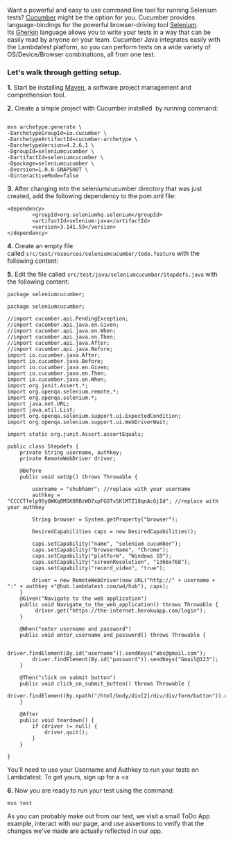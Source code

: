 



Want a powerful and easy to use command line tool for running Selenium tests? <a href="https://github.com/cucumber/cucumber-js">Cucumber</a> might be the option for you. Cucumber provides language-bindings for the powerful browser-driving tool <a href="http://www.seleniumhq.org/docs/" rel="nofollow">Selenium</a>. Its <a href="https://docs.cucumber.io/gherkin/" rel="nofollow">Gherkin</a> language allows you to write your tests in a way that can be easily read by anyone on your team. Cucumber Java integrates easily with the Lambdatest platform, so you can perform tests on a wide variety of OS/Device/Browser combinations, all from one test.
<h3>Let's walk through getting setup.</h3>
<strong>1.</strong> Start be installing <a href="https://maven.apache.org/download.cgi">Maven</a>, a software project management and comprehension tool.

<strong>2.</strong> Create a simple project with Cucumber installed  by running command:
<pre><code>
mvn archetype:generate \
-DarchetypeGroupId=io.cucumber \
-DarchetypeArtifactId=cucumber-archetype \
-DarchetypeVersion=4.2.6.1 \
-DgroupId=seleniumcucumber \
-DartifactId=seleniumcucumber \
-Dpackage=seleniumcucumber \
-Dversion=1.0.0-SNAPSHOT \
-DinteractiveMode=false
</code></pre>
<strong>3.</strong> After changing into the seleniumcucumber directory that was just created, add the following dependency to the pom.xml file:
<pre><code>&lt;dependency&gt;
        &lt;groupId&gt;org.seleniumhq.selenium&lt;/groupId&gt;
        &lt;artifactId&gt;selenium-java&lt;/artifactId&gt;
        &lt;version&gt;3.141.59&lt;/version&gt;
&lt;/dependency&gt;  
</code></pre>
<strong>4.</strong> Create an empty file called <span class="text-java"><code>src/test/resources/seleniumcucumber/todo.feature</code></span> with the following content:

<strong>5.</strong> Edit the file called <span class="text-java"><code>src/test/java/seleniumcucumber/Stepdefs.java</code></span> with the following content:
<pre><code>package seleniumcucumber;

package seleniumcucumber;

//import cucumber.api.PendingException;
//import cucumber.api.java.en.Given;
//import cucumber.api.java.en.When;
//import cucumber.api.java.en.Then;
//import cucumber.api.java.After;
//import cucumber.api.java.Before;
import io.cucumber.java.After;
import io.cucumber.java.Before;
import io.cucumber.java.en.Given;
import io.cucumber.java.en.Then;
import io.cucumber.java.en.When;
import org.junit.Assert.*;
import org.openqa.selenium.remote.*;
import org.openqa.selenium.*;
import java.net.URL;
import java.util.List;
import org.openqa.selenium.support.ui.ExpectedCondition;
import org.openqa.selenium.support.ui.WebDriverWait;

import static org.junit.Assert.assertEquals;

public class Stepdefs {
    private String username, authkey;
    private RemoteWebDriver driver;

    @Before
    public void setUp() throws Throwable {

        username = "shubhamr"; //replace with your username
        authkey = "CCCCTfelp95y0WKq0MSKORBzWD7xpFGOTv5KlMTZ18qnAcGjId"; //replace with your authkey

        String browser = System.getProperty("browser");

        DesiredCapabilities caps = new DesiredCapabilities();
        
        caps.setCapability("name", "selenium cucumber");
        caps.setCapability("browserName", "Chrome");
        caps.setCapability("platform", "Windows 10");
        caps.setCapability("screenResolution", "1366x768");
        caps.setCapability("record_video", "true");

        driver = new RemoteWebDriver(new URL("http://" + username + ":" + authkey +"@hub.lambdatest.com/wd/hub"), caps);
    }
    @Given("Navigate to the web application")
    public void Navigate_to_the_web_application() throws Throwable {
         driver.get("https://the-internet.herokuapp.com/login");
    }

    @When("enter username and password")
    public void enter_username_and_password() throws Throwable {

        driver.findElement(By.id("username")).sendKeys("abc@gmail.com");
        driver.findElement(By.id("password")).sendKeys("Gmail@123");
    }

    @Then("click on submit button")
    public void click_on_submit_button() throws Throwable {
        driver.findElement(By.xpath("/html/body/div[2]/div/div/form/button")).click();
    }

    @After
    public void teardown() {
        if (driver != null) {
            driver.quit();
        }
    }

}
</code></pre>
<div class="blue-alert">

You’ll need to use your Username and Authkey to run your tests on Lambdatest. To get yours, sign up for a <a 
</div>
<strong>6.</strong> Now you are ready to run your test using the command:
<pre><code>mvn test</code></pre>
As you can probably make out from our test, we visit a small ToDo App example, interact with our page, and use assertions to verify that the changes we've made are actually reflected in our app.

